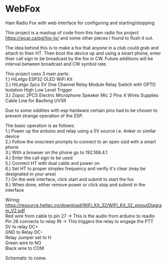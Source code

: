 # WebFox
Ham Radio Fox with web interface for configuring and starting/stopping

This project is a mashup of code from this ham radio fox project https://wcar.ca/pg/fox-tx/ and some other pieces I found to flush it out.

The idea behind this is to make a fox that anyone in a club could grab and attach to their HT.  Then boot the device up and using a smart phone, enter thier call sign to be broadcast by the fox in CW.
Future additions will be interval between broadcast and CW symbol rate.

This project uses 3 main parts:  
  1.) HiLetgo ESP32 OLED WiFi Kit  
  2.) HiLetgo 2pcs 5V One Channel Relay Module Relay Switch with OPTO Isolation High Low Level Trigger  
  3.) Zopsc 2PCS Electric Microphone Speaker Mic 2 Pins 4 Wires Supplies Cable Line for Baofeng UV5R  
  
Due to some oddities with esp hardware certain pins had to be chosen to prevent strange operation of the ESP.    
  
The basic operation is as follows:  
  1.) Power up the arduino and relay using a 5V source i.e. Anker or similar device  
  2.) Follow the onscreen prompts to connect to an open ssid with a smart phone   
  3.) With a browser on the phone go to 192.168.4.1  
  4.) Enter the call sign to be used  
  5.) Connect HT with dual cable and power on  
  6.) Set HT to proper simplex frequency and verify it's clear (may be designated in your area)  
  7.) On the web interface, click start and submit to start the fox  
  8.) When done, either remove power or click stop and submit in the interface  

Wiring:  
https://resource.heltec.cn/download/WiFi_Kit_32/WIFI_Kit_32_pinoutDiagram_V2.pdf  
Red wire from cable to pin 27 -> This is the audio from arduino to readio  
Pin 26 connects to relay IN -> This triggers the relay to engage the PTT  
5V to relay DC+  
GND to Relay DC-  
Relay Jumper set to H  
Green wire to NO  
Black wire to COM  
  
Schematic to come.
